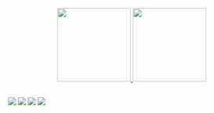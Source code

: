 
 <a href="https://github.com/caiokal">
<div align="center">
<img height="150em" src="https://github-readme-stats.vercel.app/api?username=caiokal&show_icons=true&theme=dracula&include_all_commits=true"/>
<img height="150em" src="https://github-readme-stats.vercel.app/api/top-langs/?username=caiokal&layout=compact&langs_count=1000000&theme=dracula"/>
</div>

  ##

<div> 
<a href="https://www.youtube.com/c/CaioMonteiroTI" target="_blank"><img src="https://img.shields.io/badge/YouTube-FF0000?style=for-the-badge&logo=youtube&logoColor=white" target="_blank"></a>
<a href="https://www.instagram.com/caiomonteiro.ti/" target="_blank"><img src="https://img.shields.io/badge/-Instagram-%23E4405F?style=for-the-badge&logo=instagram&logoColor=white" target="_blank"></a>
<a href = "mailto:contato@alvesti.com.br"><img src="https://img.shields.io/badge/-GMAIL-%23333?style=for-the-badge&logo=gmail&logoColor=white" target="_blank"></a>
<a href="https://www.linkedin.com/in/caio-monteiro-61148984/" target="_blank"><img src="https://img.shields.io/badge/-LinkedIn-%230077B5?style=for-the-badge&logo=linkedin&logoColor=white" target="_blank"></a> 
</div>



